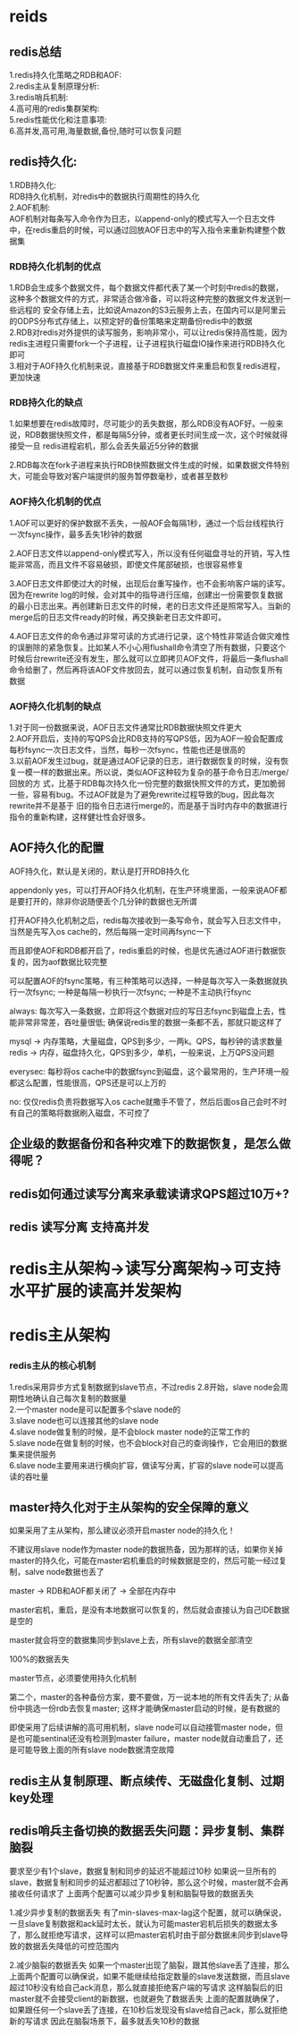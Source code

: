 # reids
## redis总结</br>
  1.redis持久化策略之RDB和AOF:</br>
  2.redis主从复制原理分析:</br>
  3.redis哨兵机制:</br>
  4.高可用的redis集群架构:</br>
  5.redis性能优化和注意事项:</br>
  6.高并发,高可用,海量数据,备份,随时可以恢复问题</br>

## redis持久化:</br>

1.RDB持久化:</br>
  RDB持久化机制，对redis中的数据执行周期性的持久化</br>
2.AOF机制:</br>
  AOF机制对每条写入命令作为日志，以append-only的模式写入一个日志文件中，在redis重启的时候，可以通过回放AOF日志中的写入指令来重新构建整个数据集</br>

### RDB持久化机制的优点</br>

1.RDB会生成多个数据文件，每个数据文件都代表了某一个时刻中redis的数据，这种多个数据文件的方式，非常适合做冷备，可以将这种完整的数据文件发送到一些远程的   安全存储上去，比如说Amazon的S3云服务上去，在国内可以是阿里云的ODPS分布式存储上，以预定好的备份策略来定期备份redis中的数据</br>
2.RDB对redis对外提供的读写服务，影响非常小，可以让redis保持高性能，因为redis主进程只需要fork一个子进程，让子进程执行磁盘IO操作来进行RDB持久化即可</br>
3.相对于AOF持久化机制来说，直接基于RDB数据文件来重启和恢复redis进程，更加快速</br>

### RDB持久化的缺点</br>
1.如果想要在redis故障时，尽可能少的丢失数据，那么RDB没有AOF好。一般来说，RDB数据快照文件，都是每隔5分钟，或者更长时间生成一次，这个时候就得接受一旦     redis进程宕机，那么会丢失最近5分钟的数据</br>

2.RDB每次在fork子进程来执行RDB快照数据文件生成的时候，如果数据文件特别大，可能会导致对客户端提供的服务暂停数毫秒，或者甚至数秒</br>

### AOF持久化机制的优点</br>

1.AOF可以更好的保护数据不丢失，一般AOF会每隔1秒，通过一个后台线程执行一次fsync操作，最多丢失1秒钟的数据

2.AOF日志文件以append-only模式写入，所以没有任何磁盘寻址的开销，写入性能非常高，而且文件不容易破损，即使文件尾部破损，也很容易修复

3.AOF日志文件即使过大的时候，出现后台重写操作，也不会影响客户端的读写。因为在rewrite log的时候，会对其中的指导进行压缩，创建出一份需要恢复数据的最小日志出来。再创建新日志文件的时候，老的日志文件还是照常写入。当新的merge后的日志文件ready的时候，再交换新老日志文件即可。

4.AOF日志文件的命令通过非常可读的方式进行记录，这个特性非常适合做灾难性的误删除的紧急恢复。比如某人不小心用flushall命令清空了所有数据，只要这个时候后台rewrite还没有发生，那么就可以立即拷贝AOF文件，将最后一条flushall命令给删了，然后再将该AOF文件放回去，就可以通过恢复机制，自动恢复所有数据



### AOF持久化机制的缺点</br>

1.对于同一份数据来说，AOF日志文件通常比RDB数据快照文件更大</br>
2.AOF开启后，支持的写QPS会比RDB支持的写QPS低，因为AOF一般会配置成每秒fsync一次日志文件，当然，每秒一次fsync，性能也还是很高的</br>
3.以前AOF发生过bug，就是通过AOF记录的日志，进行数据恢复的时候，没有恢复一模一样的数据出来。所以说，类似AOF这种较为复杂的基于命令日志/merge/回放的方   式，比基于RDB每次持久化一份完整的数据快照文件的方式，更加脆弱一些，容易有bug。不过AOF就是为了避免rewrite过程导致的bug，因此每次rewrite并不是基于   旧的指令日志进行merge的，而是基于当时内存中的数据进行指令的重新构建，这样健壮性会好很多。</br>

## AOF持久化的配置</br>

AOF持久化，默认是关闭的，默认是打开RDB持久化

appendonly yes，可以打开AOF持久化机制，在生产环境里面，一般来说AOF都是要打开的，除非你说随便丢个几分钟的数据也无所谓

打开AOF持久化机制之后，redis每次接收到一条写命令，就会写入日志文件中，当然是先写入os cache的，然后每隔一定时间再fsync一下

而且即使AOF和RDB都开启了，redis重启的时候，也是优先通过AOF进行数据恢复的，因为aof数据比较完整

可以配置AOF的fsync策略，有三种策略可以选择，一种是每次写入一条数据就执行一次fsync; 一种是每隔一秒执行一次fsync; 一种是不主动执行fsync

always: 每次写入一条数据，立即将这个数据对应的写日志fsync到磁盘上去，性能非常非常差，吞吐量很低; 确保说redis里的数据一条都不丢，那就只能这样了</br>

mysql -> 内存策略，大量磁盘，QPS到多少，一两k。QPS，每秒钟的请求数量</br>
redis -> 内存，磁盘持久化，QPS到多少，单机，一般来说，上万QPS没问题</br>

everysec: 每秒将os cache中的数据fsync到磁盘，这个最常用的，生产环境一般都这么配置，性能很高，QPS还是可以上万的</br>

no: 仅仅redis负责将数据写入os cache就撒手不管了，然后后面os自己会时不时有自己的策略将数据刷入磁盘，不可控了</br>


## 企业级的数据备份和各种灾难下的数据恢复，是怎么做得呢？</br>

## redis如何通过读写分离来承载读请求QPS超过10万+?</br>
## redis 读写分离 支持高并发</br>

# redis主从架构->读写分离架构->可支持水平扩展的读高并发架构</br>

# redis主从架构</br>
### redis主从的核心机制</br>
  1.redis采用异步方式复制数据到slave节点，不过redis 2.8开始，slave node会周期性地确认自己每次复制的数据量</br>
  2.一个master node是可以配置多个slave node的</br>
  3.slave node也可以连接其他的slave node</br>
  4.slave node做复制的时候，是不会block master node的正常工作的</br>
  5.slave node在做复制的时候，也不会block对自己的查询操作，它会用旧的数据集来提供服务</br>
  6.slave node主要用来进行横向扩容，做读写分离，扩容的slave node可以提高读的吞吐量</br>

## master持久化对于主从架构的安全保障的意义</br>

如果采用了主从架构，那么建议必须开启master node的持久化！</br>

不建议用slave node作为master node的数据热备，因为那样的话，如果你关掉master的持久化，可能在master宕机重启的时候数据是空的，然后可能一经过复制，salve node数据也丢了

master -> RDB和AOF都关闭了 -> 全部在内存中</br>

master宕机，重启，是没有本地数据可以恢复的，然后就会直接认为自己IDE数据是空的

master就会将空的数据集同步到slave上去，所有slave的数据全部清空

100%的数据丢失

master节点，必须要使用持久化机制

第二个，master的各种备份方案，要不要做，万一说本地的所有文件丢失了; 从备份中挑选一份rdb去恢复master; 这样才能确保master启动的时候，是有数据的</br>

即使采用了后续讲解的高可用机制，slave node可以自动接管master node，但是也可能sentinal还没有检测到master failure，master node就自动重启了，还是可能导致上面的所有slave node数据清空故障</br>

## redis主从复制原理、断点续传、无磁盘化复制、过期key处理

## redis哨兵主备切换的数据丢失问题：异步复制、集群脑裂
要求至少有1个slave，数据复制和同步的延迟不能超过10秒
如果说一旦所有的slave，数据复制和同步的延迟都超过了10秒钟，那么这个时候，master就不会再接收任何请求了
上面两个配置可以减少异步复制和脑裂导致的数据丢失

1.减少异步复制的数据丢失
有了min-slaves-max-lag这个配置，就可以确保说，一旦slave复制数据和ack延时太长，就认为可能master宕机后损失的数据太多了，那么就拒绝写请求，这样可以把master宕机时由于部分数据未同步到slave导致的数据丢失降低的可控范围内

2.减少脑裂的数据丢失
如果一个master出现了脑裂，跟其他slave丢了连接，那么上面两个配置可以确保说，如果不能继续给指定数量的slave发送数据，而且slave超过10秒没有给自己ack消息，那么就直接拒绝客户端的写请求
这样脑裂后的旧master就不会接受client的新数据，也就避免了数据丢失
上面的配置就确保了，如果跟任何一个slave丢了连接，在10秒后发现没有slave给自己ack，那么就拒绝新的写请求
因此在脑裂场景下，最多就丢失10秒的数据


